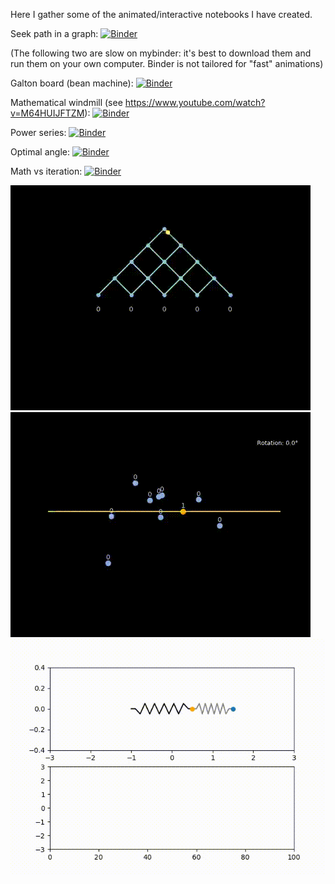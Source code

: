 Here I gather some of the animated/interactive notebooks I have created.

Seek path in a graph:
[![Binder](https://mybinder.org/badge_logo.svg)](https://mybinder.org/v2/gh/nathraim/diverse/master?urlpath=%2Fapps%2Fnotebooks%2Fconnectivity_notebook.ipynb)

(The following two are slow on mybinder: it's best to download them and run them on your own computer. Binder is not tailored for "fast" animations)

Galton board (bean machine): 
[![Binder](https://mybinder.org/badge_logo.svg)](https://mybinder.org/v2/gh/nathraim/diverse/master?urlpath=%2Fnotebooks%2Fnotebooks%2Fgalton_notebook.ipynb)

Mathematical windmill (see https://www.youtube.com/watch?v=M64HUIJFTZM):
[![Binder](https://mybinder.org/badge_logo.svg)](https://mybinder.org/v2/gh/nathraim/diverse/master?urlpath=%2Fapps%2Fnotebooks%2Fwindmill.ipynb)

Power series: 
[![Binder](https://mybinder.org/badge_logo.svg)](https://mybinder.org/v2/gh/nathraim/diverse/master?urlpath=%2Fnotebooks%2Fnotebooks%2Fdl.ipynb)

Optimal angle:
[![Binder](https://mybinder.org/badge_logo.svg)](https://mybinder.org/v2/gh/nathraim/diverse/master?urlpath=%2Fnotebooks%2Fnotebooks%2Foptimal_angle.ipynb)

Math vs iteration: 
[![Binder](https://mybinder.org/badge_logo.svg)](https://mybinder.org/v2/gh/nathraim/diverse/master?urlpath=%2Fnotebooks%2Fnotebooks%2Fmath_vs_iter.ipynb)

![](bean_machine/galton_board.gif)
![](windmill/mathematical_windmill.gif)
![](springs/spring.gif)
